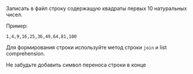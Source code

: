 Записать в файл строку содержащую квадраты первых 10 натуральных чисел.

Пример:
```text
1,4,9,16,25,36,49,64,81,100

```

Для формирования строки используйте метод строки `join` и list comprehension.

<div class="hint">
  Не забудьте добавить символ переноса строки в конце
</div>

